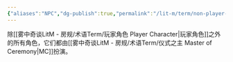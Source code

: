 ```yaml
---
{"aliases":"NPC","dg-publish":true,"permalink":"/lit-m/term/non-player-character/","dgPassFrontmatter":true}
---
```


除[[雾中奇谈LitM - 房规/术语Term/玩家角色 Player Character\|玩家角色]]之外的所有角色，它们都由[[雾中奇谈LitM - 房规/术语Term/仪式之主 Master of Ceremony\|MC]]扮演。
